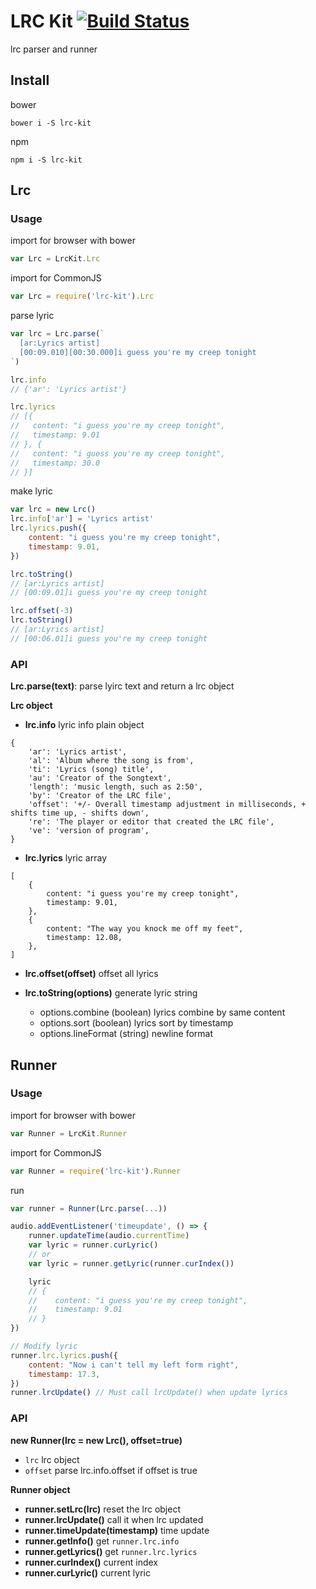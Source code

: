 # LRC Kit [![Build Status](https://img.shields.io/circleci/project/weirongxu/lrc-kit/master.svg)](https://circleci.com/gh/weirongxu/lrc-kit)
lrc parser and runner

## Install
bower
```shell
bower i -S lrc-kit
```

npm
```shell
npm i -S lrc-kit
```

## Lrc

### Usage
import for browser with bower
```javascript
var Lrc = LrcKit.Lrc
```

import for CommonJS
```javascript
var Lrc = require('lrc-kit').Lrc
```

parse lyric
```javascript
var lrc = Lrc.parse(`
  [ar:Lyrics artist]
  [00:09.010][00:30.000]i guess you're my creep tonight
`)

lrc.info
// {'ar': 'Lyrics artist'}

lrc.lyrics
// [{
//   content: "i guess you're my creep tonight",
//   timestamp: 9.01
// }, {
//   content: "i guess you're my creep tonight",
//   timestamp: 30.0
// }]
```

make lyric
```javascript
var lrc = new Lrc()
lrc.info['ar'] = 'Lyrics artist'
lrc.lyrics.push({
    content: "i guess you're my creep tonight",
    timestamp: 9.01,
})

lrc.toString()
// [ar:Lyrics artist]
// [00:09.01]i guess you're my creep tonight

lrc.offset(-3)
lrc.toString()
// [ar:Lyrics artist]
// [00:06.01]i guess you're my creep tonight

```

### API

**Lrc.parse(text)**: 
parse lyirc text and return a lrc object

**Lrc object**

 - **lrc.info**
    lyric info plain object  
```
{
    'ar': 'Lyrics artist',
    'al': 'Album where the song is from',
    'ti': 'Lyrics (song) title',
    'au': 'Creator of the Songtext',
    'length': 'music length, such as 2:50',
    'by': 'Creator of the LRC file',
    'offset': '+/- Overall timestamp adjustment in milliseconds, + shifts time up, - shifts down',
    're': 'The player or editor that created the LRC file',
    've': 'version of program',
}
```

- **lrc.lyrics**
    lyric array
```
[
    {
        content: "i guess you're my creep tonight",
        timestamp: 9.01,
    },
    {
        content: "The way you knock me off my feet",
        timestamp: 12.08,
    },
]
```

- **lrc.offset(offset)**
    offset all lyrics

- **lrc.toString(options)**
    generate lyric string
    - options.combine (boolean) lyrics combine by same content
    - options.sort (boolean) lyrics sort by timestamp
    - options.lineFormat (string) newline format

## Runner

### Usage
import for browser with bower
```javascript
var Runner = LrcKit.Runner
```

import for CommonJS
```javascript
var Runner = require('lrc-kit').Runner
```

run
```javascript
var runner = Runner(Lrc.parse(...))

audio.addEventListener('timeupdate', () => {
    runner.updateTime(audio.currentTime)
    var lyric = runner.curLyric()
    // or
    var lyric = runner.getLyric(runner.curIndex())

    lyric
    // {
    //    content: "i guess you're my creep tonight",
    //    timestamp: 9.01
    // }
})

// Modify lyric
runner.lrc.lyrics.push({
    content: "Now i can't tell my left form right",
    timestamp: 17.3,
})
runner.lrcUpdate() // Must call lrcUpdate() when update lyrics
```

### API

**new Runner(lrc = new Lrc(), offset=true)**
- `lrc` lrc object
- `offset` parse lrc.info.offset if offset is true

**Runner object**
- **runner.setLrc(lrc)** reset the lrc object
- **runner.lrcUpdate()** call it when lrc updated
- **runner.timeUpdate(timestamp)** time update
- **runner.getInfo()** get `runner.lrc.info`
- **runner.getLyrics()** get `runner.lrc.lyrics`
- **runner.curIndex()** current index
- **runner.curLyric()** current lyric
